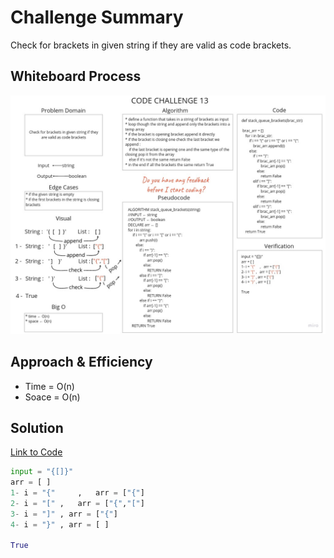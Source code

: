 # Challenge Summary
Check for brackets in given string if they are valid as code brackets.

## Whiteboard Process
![Whiteboard](assets/stack_queue_brackets.jpg)

## Approach & Efficiency
* Time = O(n)
* Soace = O(n)

## Solution

[Link to Code](stack_queue_brackets.py)

```python
input = "{[]}"
arr = [ ]
1- i = "{"     ,   arr = ["{"]
2- i = "[" ,   arr = ["{","["]
3- i = "]" , arr = ["{"]
4- i = "}" , arr = [ ]

True
```